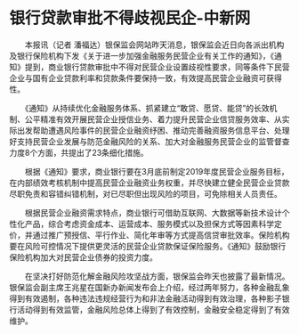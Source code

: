 # 银行贷款审批不得歧视民企-中新网

　　本报讯（记者 潘福达）银保监会网站昨天消息，银保监会近日向各派出机构及银行保险机构下发《关于进一步加强金融服务民营企业有关工作的通知》，《通知》提到，商业银行贷款审批中不得对民营企业设置歧视性要求，同等条件下民营企业与国有企业贷款利率和贷款条件要保持一致，有效提高民营企业融资可获得性。

　　《通知》从持续优化金融服务体系、抓紧建立“敢贷、愿贷、能贷”的长效机制、公平精准有效开展民营企业授信业务、着力提升民营企业信贷服务效率、从实际出发帮助遭遇风险事件的民营企业融资纾困、推动完善融资服务信息平台、处理好支持民营企业发展与防范金融风险的关系、加大对金融服务民营企业的监管督查力度8个方面，共提出了23条细化措施。

　　根据《通知》要求，商业银行要在3月底前制定2019年度民营企业服务目标，在内部绩效考核机制中提高民营企业融资业务权重，并尽快建立健全民营企业贷款尽职免责和容错纠错机制，对已尽职但出现风险的项目，可免除相关人员责任。

　　根据民营企业融资需求特点，商业银行可借助互联网、大数据等新技术设计个性化产品，综合考虑资金成本、运营成本、服务模式以及担保方式等因素科学定价，并通过推广预授信、平行作业、简化年审等方式提高信贷审批效率。保险机构要在风险可控情况下提供更灵活的民营企业贷款保证保险服务。《通知》鼓励银行保险机构加大对民营企业债券的投资力度。

　　在坚决打好防范化解金融风险攻坚战方面，银保监会昨天也披露了最新情况。银保监会副主席王兆星在国新办新闻发布会上介绍，经过两年努力，各种金融乱象得到有效遏制，各种违法违规经营行为和非法金融活动得到有效治理，各种影子银行活动得到有效监管，金融风险总体上得到了有效控制，金融安全稳定得到了有效维护。
